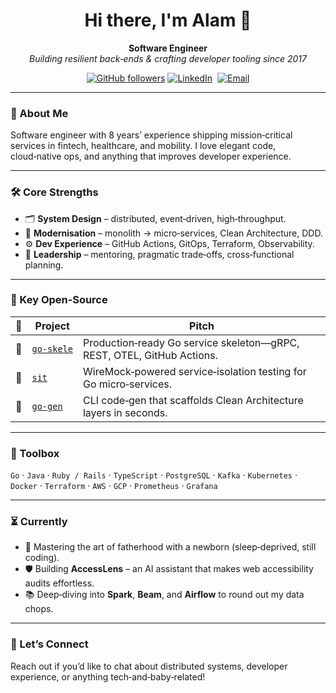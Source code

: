 <!-- GitHub Profile README for Mochammad Alamsyah -->

<h1 align="center">Hi there, I'm Alam 👋</h1>
<p align="center">
  <b>Software Engineer</b><br/>
  <i>Building resilient back‑ends & crafting developer tooling since 2017</i>
</p>

<p align="center">
  <a href="https://github.com/malamsyah"><img src="https://img.shields.io/github/followers/malamsyah?label=GitHub&style=social" alt="GitHub followers"/></a>
  <a href="https://www.linkedin.com/in/malamsyah"><img src="https://img.shields.io/badge/LinkedIn-Connect-blue?logo=linkedin&logoColor=white" alt="LinkedIn"/></a>
  <a href="mailto:hi@malamsyah.com"><img src="https://img.shields.io/badge/Email-Say hi-0078D4?logo=gmail&logoColor=white" alt="Email"/></a>
</p>

---

### 🚀 About Me

Software engineer with 8 years’ experience shipping mission‑critical services in fintech, healthcare, and mobility. I love elegant code, cloud‑native ops, and anything that improves developer experience.

---

### 🛠️ Core Strengths

* 🗂 **System Design** – distributed, event‑driven, high‑throughput.
* 🔨 **Modernisation** – monolith → micro‑services, Clean Architecture, DDD.
* ⚙️ **Dev Experience** – GitHub Actions, GitOps, Terraform, Observability.
* 🎯 **Leadership** – mentoring, pragmatic trade‑offs, cross‑functional planning.

---

### 📂 Key Open‑Source

| 🌟 | Project                                             | Pitch                                                                  |
| -- | --------------------------------------------------- | ---------------------------------------------------------------------- |
| 🚀 | [`go‑skele`](https://github.com/malamsyah/go-skele) | Production‑ready Go service skeleton—gRPC, REST, OTEL, GitHub Actions. |
| 🔬 | [`sit`](https://github.com/malamsyah/sit)           | WireMock‑powered service‑isolation testing for Go micro‑services.      |
| 🧬 | [`go‑gen`](https://github.com/malamsyah/go-gen)     | CLI code‑gen that scaffolds Clean Architecture layers in seconds.      |

---

### 🧰 Toolbox

`Go` · `Java` · `Ruby / Rails` · `TypeScript` · `PostgreSQL` · `Kafka` · `Kubernetes` · `Docker` · `Terraform` · `AWS` · `GCP` · `Prometheus` · `Grafana`

---

### ⏳ Currently

* 👶 Mastering the art of fatherhood with a newborn (sleep‑deprived, still coding).
* 🛡 Building **AccessLens** – an AI assistant that makes web accessibility audits effortless.
* 📚 Deep‑diving into **Spark**, **Beam**, and **Airflow** to round out my data chops.

---

### 🤝 Let’s Connect

Reach out if you’d like to chat about distributed systems, developer experience, or anything tech‑and‑baby‑related!

